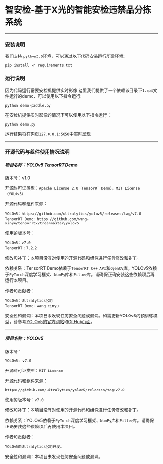 
# 智安检-基于X光的智能安检违禁品分拣系统

---

### 安装说明

我们支持 ```python3.6```环境，可以通过以下代码安装运行所需环境:
```
pip install -r requirements.txt
```

### 运行说明

因为代码运行需要安检机提供实时影像
这里我们提供了一个依赖该目录下```1.mp4```文件运行的demo，可以使用以下指令运行:
```
python demo-paddle.py
```

在安检机提供实时影像的情况下可以使用以下指令运行：

```
python demo.py
```

运行结果将在网页```127.0.0.1:5050```中实时呈现

---

### 开源代码与组件使用情况说明

##### 项目名称：YOLOv5 TensorRT Demo

版本号：v1.0

开源许可证类型：```Apache License 2.0（TensorRT Demo）```、```MIT License（YOLOv5）```

开源代码和组件来源：
```
YOLOv5：https://github.com/ultralytics/yolov5/releases/tag/v7.0
TensorRT Demo：https://github.com/wang-xinyu/tensorrtx/tree/master/yolov5
```

使用的版本号：
```
YOLOv5：v7.0
TensorRT：7.2.2
```
修改和补丁：本项目没有对使用的开源代码和组件进行任何修改和补丁。

依赖关系：TensorRT Demo依赖于```TensorRT C++ API```和```OpenCV```库。YOLOv5依赖于```PyTorch```深度学习框架、```NumPy```库和```Pillow```库。请确保正确安装这些依赖项后再运行本项目。

作者和贡献者：
```
YOLOv5：Ultralytics公司
TensorRT Demo：wang xinyu
```

安全性和漏洞：本项目未发现任何安全问题或漏洞。如需更新YOLOv5的预训练模型，请参考[YOLOv5的官方网站](https://github.com/ultralytics/yolov5)和[GitHub页面](https://github.com/ultralytics/yolov5/releases/tag/v7.0)。

---
##### 项目名称：YOLOv5

版本号：
```
YOLOv5: v7.0
```

开源许可证类型：```MIT License```

开源代码和组件来源：
```
https://github.com/ultralytics/yolov5/releases/tag/v7.0
```

使用的版本号：```v7.0```

修改和补丁：本项目没有对使用的开源代码和组件进行任何修改和补丁。

依赖关系：YOLOv5依赖于```PyTorch```深度学习框架、```NumPy```库和```Pillow```库。请确保正确安装这些依赖项后再使用本项目。

作者和贡献者：
```
YOLOv5由Ultralytics公司开发。
```
安全性和漏洞：本项目未发现任何安全问题或漏洞。
